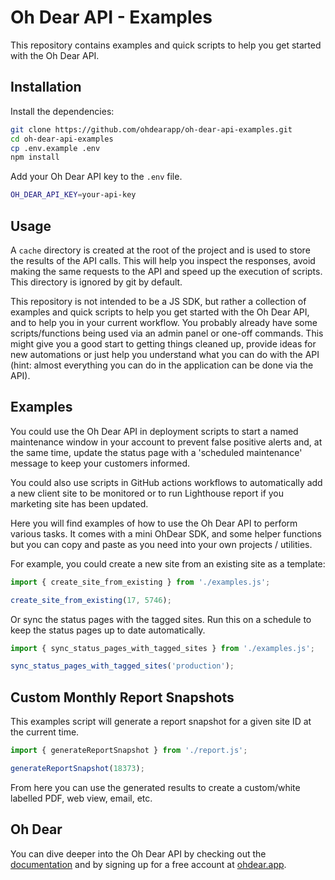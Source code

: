 # Oh Dear API - Examples

This repository contains examples and quick scripts to help you get started with the Oh Dear API.

## Installation

Install the dependencies:
```bash
git clone https://github.com/ohdearapp/oh-dear-api-examples.git
cd oh-dear-api-examples
cp .env.example .env
npm install
```

Add your Oh Dear API key to the `.env` file.

```bash
OH_DEAR_API_KEY=your-api-key
```

## Usage

A `cache` directory is created at the root of the project and is used to store the results of the API calls. This will help you inspect the responses, avoid making the same requests to the API and speed up the execution of scripts. This directory is ignored by git by default.

This repository is not intended to be a JS SDK, but rather a collection of examples and quick scripts to help you get started with the Oh Dear API, and to help you in your current workflow. You probably already have some scripts/functions being used via an admin panel or one-off commands. This might give you a good start to getting things cleaned up, provide ideas for new automations or just help you understand what you can do with the API (hint: almost everything you can do in the application can be done via the API).

## Examples

You could use the Oh Dear API in deployment scripts to start a named maintenance window in your account to prevent false positive alerts and, at the same time, update the status page with a 'scheduled maintenance' message to keep your customers informed. 

You could also use scripts in GitHub actions workflows to automatically add a new client site to be monitored or to run Lighthouse report if you marketing site has been updated.

Here you will find examples of how to use the Oh Dear API to perform various tasks. It comes with a mini OhDear SDK, and some helper functions but you can copy and paste as you need into your own projects / utilities.

For example, you could create a new site from an existing site as a template:
```js
import { create_site_from_existing } from './examples.js';

create_site_from_existing(17, 5746);
```

Or sync the status pages with the tagged sites. Run this on a schedule to keep the status pages up to date automatically.
```js
import { sync_status_pages_with_tagged_sites } from './examples.js';

sync_status_pages_with_tagged_sites('production');
```

## Custom Monthly Report Snapshots

This examples script will generate a report snapshot for a given site ID at the current time.

```js
import { generateReportSnapshot } from './report.js';

generateReportSnapshot(18373);
```

From here you can use the generated results to create a custom/white labelled PDF, web view, email, etc.

## Oh Dear

You can dive deeper into the Oh Dear API by checking out the [documentation](https://ohdear.app/docs/api) and by signing up for a free account at [ohdear.app](https://ohdear.app/register).
